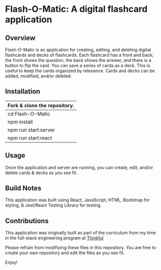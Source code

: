 # Flash-O-Matic: A digital flashcard application

## Overview
Flash-O-Matic is an application for creating, editing, and deleting digital flashcards and decks of flashcards. Each flashcard has a front and back; the front shows the question, the back shows the answer, and there is a button to flip the card. You can save a series of cards as a deck. This is useful to keep the cards organized by relevance. Cards and decks can be added, modified, and/or deleted. 

## Installation
Fork & clone the repository. |
---------------------------- |
cd Flash-O-Matic             |
npm install                  |
npm run start:server         |
npm run start:react          |

## Usage
Once the application and server are running, you can create, edit, and/or delete cards & decks as you see fit.

## Build Notes
This application was built using React, JavaScript, HTML, Bootstrap for styling, & Jest/React Testing Library for testing.

## Contributions
This application was originally built as part of the curriculum from my time in the full-stack engineering program at [Thinkful](https://www.thinkful.com/)

Please refrain from modifiying these files in this repository.
You are free to create your own repository and edit the files as you see fit.

Enjoy!
